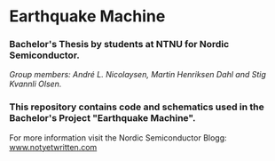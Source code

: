 # Earthquake Machine
### Bachelor's Thesis by students at NTNU for Nordic Semiconductor.
*Group members: André L. Nicolaysen, Martin Henriksen Dahl and Stig Kvannli Olsen.*

### This repository contains code and schematics used in the Bachelor's Project "Earthquake Machine".
For more information visit the Nordic Semiconductor Blogg: www.notyetwritten.com
